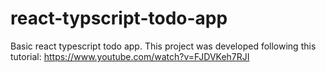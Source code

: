 # react-typscript-todo-app
Basic react typescript todo app. This project was developed following this tutorial: https://www.youtube.com/watch?v=FJDVKeh7RJI
